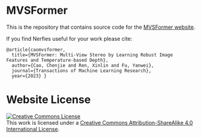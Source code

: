 # MVSFormer

This is the repository that contains source code for the [MVSFormer website](https://maybelx.github.io/MVSFormer.github.io/).

If you find Nerfies useful for your work please cite:

```
@article{caomvsformer,
  title={MVSFormer: Multi-View Stereo by Learning Robust Image Features and Temperature-based Depth},
  author={Cao, Chenjie and Ren, Xinlin and Fu, Yanwei},
  journal={Transactions of Machine Learning Research},
  year={2023} }
```

# Website License

<a rel="license" href="http://creativecommons.org/licenses/by-sa/4.0/"><img alt="Creative Commons License" style="border-width:0" src="https://i.creativecommons.org/l/by-sa/4.0/88x31.png" /></a><br />This work is licensed under a <a rel="license" href="http://creativecommons.org/licenses/by-sa/4.0/">Creative Commons Attribution-ShareAlike 4.0 International License</a>.
